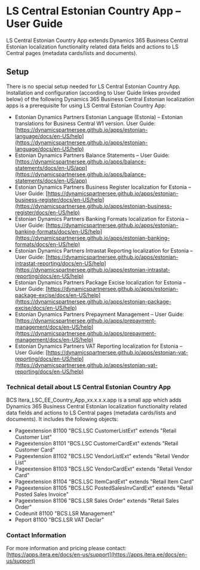 # LS Central Estonian Country App – User Guide
LS Central Estonian Country App extends Dynamics 365 Business Central Estonian localization functionality related data fields and actions to LS Central pages (metadata cards/lists and documents).

## Setup
There is no special setup needed for LS Central Estonian Country App. Installation and configuration (according to User Guide linkes provided below) of the following Dynamics 365 Business Central Estonian localization apps is a prerequisite for using LS Central Estonian Country App:
* Estonian Dynamics Partners Estonian Language (Estonia) – Estonian translations for Business Central W1 version. User Guide: [https://dynamicspartnersee.github.io/apps/estonian-language/docs/en-US/help](https://dynamicspartnersee.github.io/apps/estonian-language/docs/en-US/help)
* Estonian Dynamics Partners Balance Statements – User Guide: [https://dynamicspartnersee.github.io/apps/balance-statements/docs/en-US/app](https://dynamicspartnersee.github.io/apps/balance-statements/docs/en-US/app) 
* Estonian Dynamics Partners Business Register localization for Estonia – User Guide: [https://dynamicspartnersee.github.io/apps/estonian-business-register/docs/en-US/help](https://dynamicspartnersee.github.io/apps/estonian-business-register/docs/en-US/help)
* Estonian Dynamics Partners Banking Formats localization for Estonia – User Guide: [https://dynamicspartnersee.github.io/apps/estonian-banking-formats/docs/en-US/help](https://dynamicspartnersee.github.io/apps/estonian-banking-formats/docs/en-US/help)
* Estonian Dynamics Partners Intrastat Reporting localization for Estonia – User Guide: [https://dynamicspartnersee.github.io/apps/estonian-intrastat-reporting/docs/en-US/help](https://dynamicspartnersee.github.io/apps/estonian-intrastat-reporting/docs/en-US/help)
* Estonian Dynamics Partners Package Excise localization for Estonia – User Guide: [https://dynamicspartnersee.github.io/apps/estonian-package-excise/docs/en-US/help](https://dynamicspartnersee.github.io/apps/estonian-package-excise/docs/en-US/help)
* Estonian Dynamics Partners Prepayment Management – User Guide: [https://dynamicspartnersee.github.io/apps/prepayment-management/docs/en-US/help](https://dynamicspartnersee.github.io/apps/prepayment-management/docs/en-US/help)
* Estonian Dynamics Partners VAT Reporting localization for Estonia – User Guide: [https://dynamicspartnersee.github.io/apps/estonian-vat-reporting/docs/en-US/help](https://dynamicspartnersee.github.io/apps/estonian-vat-reporting/docs/en-US/help)


### Technical detail about LS Central Estonian Country App
BCS Itera_LSC_EE_Country_App_xx.x.x.x.app is a small app which adds Dynamics 365 Business Central Estonian localization functionality related data fields and actions to LS Central pages (metadata cards/lists and documents). It includes the following objects:
* Pageextension 81100 "BCS.LSC CustomerListExt" extends "Retail Customer List"
* Pageextension 81101 "BCS.LSC CustomerCardExt" extends "Retail Customer Card"
* Pageextension 81102 "BCS.LSC VendorListExt" extends "Retail Vendor List"
* Pageextension 81103 "BCS.LSC VendorCardExt" extends "Retail Vendor Card"
* Pageextension 81104 "BCS.LSC ItemCardExt" extends "Retail Item Card"
* Pageextension 81105 "BCS.LSC PostedSalesInvCardExt" extends "Retail Posted Sales Invoice"
* Pageextension 81106 "BCS.LSR Sales Order" extends "Retail Sales Order"
* Codeunit 81100 "BCS.LSR Management"
* Peport 81100 "BCS.LSR VAT Declar"



### Contact Information
For more information and pricing please contact:  
[https://apps.itera.ee/docs/en-us/support](https://apps.itera.ee/docs/en-us/support)
